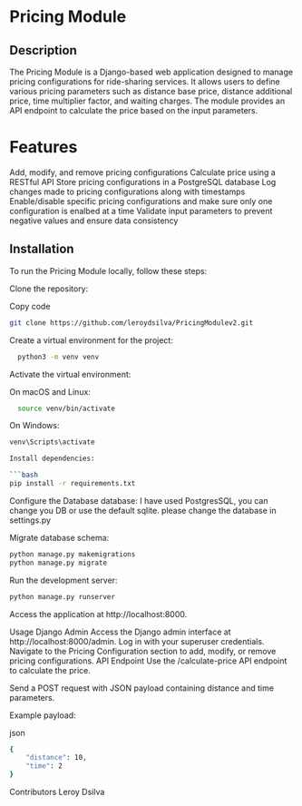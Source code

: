 # Pricing Module
## Description
The Pricing Module is a Django-based web application designed to manage pricing configurations for ride-sharing services. It allows users to define various pricing parameters such as distance base price, distance additional price, time multiplier factor, and waiting charges. The module provides an API endpoint to calculate the price based on the input parameters.

# Features
Add, modify, and remove pricing configurations
Calculate price using a RESTful API
Store pricing configurations in a PostgreSQL database
Log changes made to pricing configurations along with timestamps
Enable/disable specific pricing configurations and make sure only one configuration is enalbed at a time
Validate input parameters to prevent negative values and ensure data consistency

## Installation
To run the Pricing Module locally, follow these steps:

Clone the repository:

Copy code
```bash
git clone https://github.com/leroydsilva/PricingModulev2.git
```
Create a virtual environment for the project:

```bash
  python3 -m venv venv
```
Activate the virtual environment:

On macOS and Linux:
```bash
  source venv/bin/activate 
```
On Windows:
```bash
venv\Scripts\activate

Install dependencies:

```bash
pip install -r requirements.txt
```
Configure the Database database:
I have used PostgresSQL, you can change you DB or use the default sqlite. please change the database in settings.py

Migrate database schema:

```bash
python manage.py makemigrations
python manage.py migrate
```
Run the development server:

```bash
python manage.py runserver
```
Access the application at http://localhost:8000.

Usage
Django Admin
Access the Django admin interface at http://localhost:8000/admin.
Log in with your superuser credentials.
Navigate to the Pricing Configuration section to add, modify, or remove pricing configurations.
API Endpoint
Use the /calculate-price API endpoint to calculate the price.

Send a POST request with JSON payload containing distance and time parameters.

Example payload:

json
```bash
{
    "distance": 10,
    "time": 2
}
```
Contributors
Leroy Dsilva
